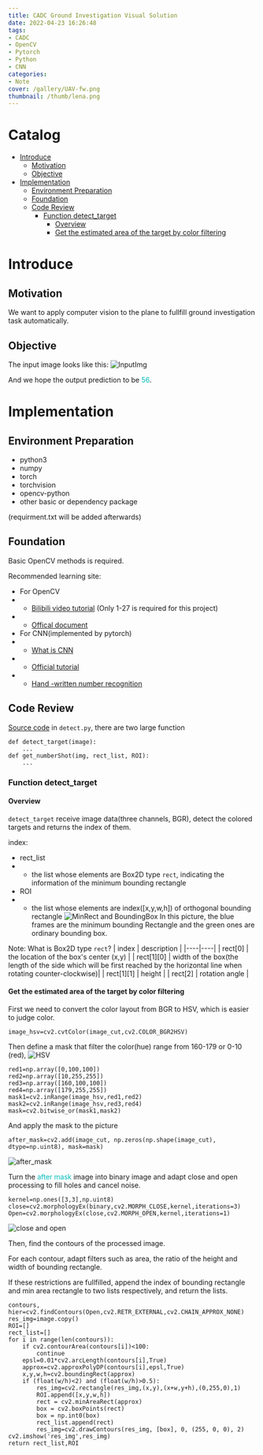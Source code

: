 ```yaml
---
title: CADC Ground Investigation Visual Solution
date: 2022-04-23 16:26:48
tags:
- CADC
- OpenCV
- Pytorch
- Python
- CNN
categories:
- Note
cover: /gallery/UAV-fw.png
thumbnail: /thumb/lena.png
---
```


# Catalog

<!-- vim-markdown-toc Marked -->

* [Introduce](#introduce)
    * [Motivation](#motivation)
    * [Objective](#objective)
* [Implementation](#implementation)
    * [Environment Preparation](#environment-preparation)
    * [Foundation](#foundation)
    * [Code Review](#code-review)
        * [Function detect\_target](#function-detect\_target)
            * [Overview](#overview)
            * [Get the estimated area of the target by color filtering](#get-the-estimated-area-of-the-target-by-color-filtering)

<!-- vim-markdown-toc -->


# Introduce
## Motivation
We want to apply computer vision to the plane to fullfill ground investigation task automatically.
## Objective
The input image looks like this:
![InputImg](img56.png "img56")

And we hope the output prediction to be <font color=#00bbbb>56</font>.

# Implementation
## Environment Preparation
- python3
- numpy
- torch
- torchvision
- opencv-python
- other basic or dependency package

(requirment.txt will be added afterwards)

## Foundation
Basic OpenCV methods is required.

Recommended learning site:
- For OpenCV
- - [Bilibili video tutorial](https://www.bilibili.com/video/BV1PV411774y?spm_id_from=333.999.0.0) (Only 1-27 is required for this project)
- - [Offical document](http://www.woshicver.com/)
- For CNN(implemented by pytorch)
- - [What is CNN](https://zhuanlan.zhihu.com/p/47184529)
- - [Official tutorial](https://pytorch.org/tutorials/beginner/basics/quickstart_tutorial.html)
- - [Hand -written number recognition](https://www.cnblogs.com/wj-1314/p/9842719.html)

## Code Review
[Source code](https://github.com/Chen-Yulin/CADC-Visual-Solution)
in `detect.py`, there are two large function
```python3
def detect_target(image):
    ...
def get_numberShot(img, rect_list, ROI):
    ...
```
### Function detect\_target
#### Overview
`detect_target` receive image data(three channels, BGR), detect the colored targets and returns the index of them.

index:
- rect_list
- - the list whose elements are Box2D type `rect`, indicating the information of the minimum bounding rectangle
- ROI
- - the list whose elements are index([x,y,w,h]) of orthogonal bounding rectangle
![MinRect and BoundingBox](minRect.png "MinRect & BoundingBox")
In this picture, the blue frames are the minimum bounding Rectangle and the green ones are ordinary bounding box.

Note: What is Box2D type `rect`?
| index | description |
|----|----|
| rect[0] | the location of the box's center (x,y) |
| rect[1][0] | width of the box(the length of the side which will be first reached by the horizontal line when rotating counter-clockwise)|
| rect[1][1] | height |
| rect[2] | rotation angle |

#### Get the estimated area of the target by color filtering
First we need to convert the color layout from BGR to HSV, which is easier to judge color.
```python3
image_hsv=cv2.cvtColor(image_cut,cv2.COLOR_BGR2HSV)
```
Then define a mask that filter the color(hue) range from 160-179 or 0-10 (red),
![HSV](hsv.png "HSV")
```python3
red1=np.array([0,100,100])
red2=np.array([10,255,255])
red3=np.array([160,100,100])
red4=np.array([179,255,255])
mask1=cv2.inRange(image_hsv,red1,red2)
mask2=cv2.inRange(image_hsv,red3,red4)
mask=cv2.bitwise_or(mask1,mask2)
```

And apply the mask to the picture
```python3
after_mask=cv2.add(image_cut, np.zeros(np.shape(image_cut), dtype=np.uint8), mask=mask)
```
![after_mask](after_mask.png "after_mask")

Turn the <font color=#00bbbb>after mask</font> image into binary image and adapt close and open processing to fill holes and cancel noise.
```python3
kernel=np.ones([3,3],np.uint8)
close=cv2.morphologyEx(binary,cv2.MORPH_CLOSE,kernel,iterations=3)
Open=cv2.morphologyEx(close,cv2.MORPH_OPEN,kernel,iterations=1)
```
![close and open](close_and_open.png "Close and Open")

Then, find the contours of the processed image.

For each contour, adapt filters such as area, the ratio of the height and width of bounding rectangle.

If these restrictions are fullfilled, append the index of bounding rectangle and min area rectangle to two lists respectively, and return the lists.
```python3
contours, hier=cv2.findContours(Open,cv2.RETR_EXTERNAL,cv2.CHAIN_APPROX_NONE)
res_img=image.copy()
ROI=[]
rect_list=[]
for i in range(len(contours)):
    if cv2.contourArea(contours[i])<100:
        continue
    epsl=0.01*cv2.arcLength(contours[i],True)
    approx=cv2.approxPolyDP(contours[i],epsl,True)
    x,y,w,h=cv2.boundingRect(approx)
    if (float(w/h)<2) and (float(w/h)>0.5):
        res_img=cv2.rectangle(res_img,(x,y),(x+w,y+h),(0,255,0),1)
        ROI.append([x,y,w,h])
        rect = cv2.minAreaRect(approx)
        box = cv2.boxPoints(rect)
        box = np.int0(box)
        rect_list.append(rect)
        res_img=cv2.drawContours(res_img, [box], 0, (255, 0, 0), 2)
cv2.imshow('res_img',res_img)
return rect_list,ROI
```
